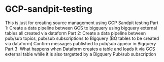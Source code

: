 # GCP-sandpit-testing
This is just for creating source management using GCP Sandpit testing
Part 1: Create a data pipeline between GCS to bigquery using bigquery external tables all created via dataform
Part 2: Create a data pipeline between pub/sub topics, pub/sub subscriptions to Bigquery (BQ tables to be created via dataform) Confirm messages published to pub/sub appear in Bigquery
Part 3: What happens when Dataform creates a table and loads it via GCS external table while it is also targetted by a Bigquery Pub/sub subscription

